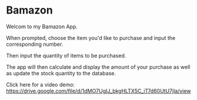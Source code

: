 # Bamazon

Welcom to my Bamazon App.

When prompted, choose the item you'd like to purchase and input the corresponding number.

Then input the quantity of items to be purchased.

The app will then calculate and display the amount of your purchase as well as update the stock quantity to the database.

Click here for a video demo: https://drive.google.com/file/d/1dMO7UgIJ_bkgHLTX5C_iT7d60UtU7jla/view
